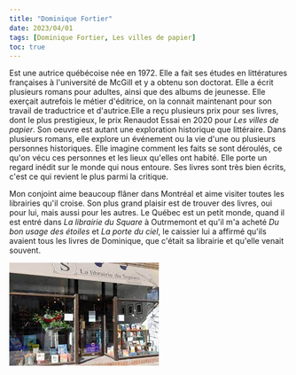 ```yaml
---
title: "Dominique Fortier"
date: 2023/04/01
tags: [Dominique Fortier, Les villes de papier]
toc: true
---
```

Est une autrice québécoise née en 1972. Elle a fait ses études en littératures françaises à l'université de McGill et y a obtenu son doctorat. Elle a écrit plusieurs romans pour adultes, ainsi que des albums de jeunesse. Elle exerçait autrefois le métier d'éditrice, on la connait maintenant pour son travail de traductrice et d'autrice.Elle a reçu plusieurs prix pour ses livres, dont le plus prestigieux, le prix Renaudot Essai en 2020 pour *Les villes de papier*. Son oeuvre est autant une exploration historique que littéraire. Dans plusieurs romans, elle explore un événement ou la vie d'une ou plusieurs personnes historiques. Elle imagine comment les faits se sont déroulés, ce qu'on vécu ces personnes et les lieux qu'elles ont habité. Elle porte un regard inédit sur le monde qui nous entoure. Ses livres sont très bien écrits, c'est ce qui revient le plus parmi la critique. 

Mon conjoint aime beaucoup flâner dans Montréal et aime visiter toutes les librairies qu'il croise. Son plus grand plaisir est de trouver des livres, oui pour lui, mais aussi pour les autres. Le Québec est un petit monde, quand il est entré dans *La librairie du Square* à Outrmemont et qu'il m'a acheté *Du bon usage des étoiles* et *La porte du ciel*, le caissier lui a affirmé qu'ils avaient tous les livres de Dominique, que c'était sa librairie et qu'elle venait souvent. 



![image](/static/images/Librairie.jpg)
